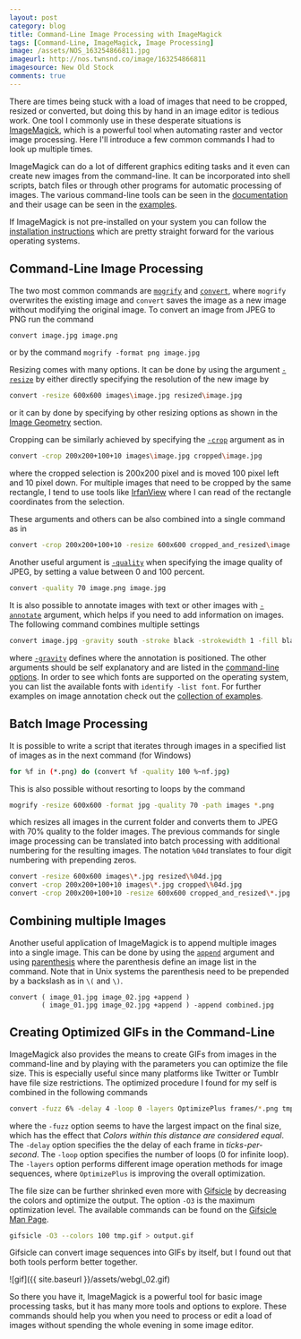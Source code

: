 ```yaml
---
layout: post
category: blog
title: Command-Line Image Processing with ImageMagick
tags: [Command-Line, ImageMagick, Image Processing]
image: /assets/NOS_163254866811.jpg
imageurl: http://nos.twnsnd.co/image/163254866811
imagesource: New Old Stock
comments: true
---
```


There are times being stuck with a load of images that need to be cropped, resized or converted, but doing this by hand in an image editor is tedious work. One tool I commonly use in these desperate situations is [ImageMagick][imagemagick], which is a powerful tool when automating raster and vector image processing. Here I'll introduce a few common commands I had to look up multiple times.

ImageMagick can do a lot of different graphics editing tasks and it even can create new images from the command-line. It can be incorporated into shell scripts, batch files or through other programs for automatic processing of images. The various command-line tools can be seen in the [documentation][command-line tools] and their usage can be seen in the [examples][usage examples].

If ImageMagick is not pre-installed on your system you can follow the [installation instructions][imagemagick download] which are pretty straight forward for the various operating systems. 


## Command-Line Image Processing

The two most common commands are [`mogrify`][mogrify] and [`convert`][convert], where `mogrify` overwrites the existing image and `convert` saves the image as a new image without modifying the original image. To convert an image from JPEG to PNG run the command


```bash
convert image.jpg image.png
```

or by the command `mogrify -format png image.jpg`

Resizing comes with many options. It can be done by using the argument [`-resize`][resize] by either directly specifying the resolution of the new image by


```bash
convert -resize 600x600 images\image.jpg resized\image.jpg
```

or it can by done by specifying by other resizing options as shown in the [Image Geometry][image geometry] section. 

Cropping can be similarly achieved by specifying the [`-crop`][crop] argument as in

```bash
convert -crop 200x200+100+10 images\image.jpg cropped\image.jpg
```

where the cropped selection is 200x200 pixel and is moved 100 pixel left and 10 pixel down. For multiple images that need to be cropped by the same rectangle, I tend to use tools like [IrfanView][irfanview] where I can read of the rectangle coordinates from the selection.

These arguments and others can be also combined into a single command as in

```bash
convert -crop 200x200+100+10 -resize 600x600 cropped_and_resized\image.jpg resized\image.jpg
```

Another useful argument is [`-quality`][quality] when specifying the image quality of JPEG, by setting a value between 0 and 100 percent.

```bash
convert -quality 70 image.png image.jpg
```

It is also possible to annotate images with text or other images with [`-annotate`][annotate] argument, which helps if you need to add information on images. The following command combines multiple settings 

```bash
convert image.jpg -gravity south -stroke black -strokewidth 1 -fill black -font Courier-New -pointsize 10 -annotate +10+10 "Annotation" annotated_image.jpg
```

where [`-gravity`][gravity] defines where the annotation is positioned. The other arguments should be self explanatory and are listed in the [command-line options][command-line tools]. In order to see which fonts are supported on the operating system, you can list the available fonts with `identify -list font`. For further examples on image annotation check out the [collection of examples][annotating images].


## Batch Image Processing

It is possible to write a script that iterates through images in a specified list of images as in the next command (for Windows) 

```bash
for %f in (*.png) do (convert %f -quality 100 %~nf.jpg)
```

This is also possible without resorting to loops by the command

```bash
mogrify -resize 600x600 -format jpg -quality 70 -path images *.png
```

which resizes all images in the current folder and converts them to JPEG with 70% quality to the folder images. The previous commands for single image processing can be translated into batch processing with additional numbering for the resulting images. The notation `%04d` translates to four digit numbering with prepending zeros.

```bash
convert -resize 600x600 images\*.jpg resized\%04d.jpg
convert -crop 200x200+100+10 images\*.jpg cropped\%04d.jpg
convert -crop 200x200+100+10 -resize 600x600 cropped_and_resized\*.jpg resized\%04d.jpg
```


## Combining multiple Images

Another useful application of ImageMagick is to append multiple images into a single image. This can be done by using the [`append`][append] argument and using [parenthesis][parenthesis] where the parenthesis define an image list in the command. Note that in Unix systems the parenthesis need to be prepended by a backslash as in `\(` and `\)`.

```
convert ( image_01.jpg image_02.jpg +append )
        ( image_01.jpg image_02.jpg +append ) -append combined.jpg
```


## Creating Optimized GIFs in the Command-Line

ImageMagick also provides the means to create GIFs from images in the command-line and by playing with the parameters you can optimize the file size. This is especially useful since many platforms like Twitter or Tumblr have file size restrictions. The optimized procedure I found for my self is combined in the following commands

```bash
convert -fuzz 6% -delay 4 -loop 0 -layers OptimizePlus frames/*.png tmp.gif
```

where the `-fuzz` option seems to have the largest impact on the final size, which has the effect that *Colors within this distance are considered equal*. The `-delay` option specifies the the delay of each frame in *ticks-per-second*. The `-loop` option specifies the number of loops (0 for infinite loop). The `-layers` option performs different image operation methods for image sequences, where `OptimizePlus` is improving the overall optimization.

The file size can be further shrinked even more with [Gifsicle][gifsicle] by decreasing the colors and optimize the output. The option `-O3` is the maximum optimization level. The available commands can be found on the [Gifsicle Man Page][gifsicle man].

```bash
gifsicle -O3 --colors 100 tmp.gif > output.gif
```

Gifsicle can convert image sequences into GIFs by itself, but I found out that both tools perform better together. 

![gif]({{ site.baseurl }}/assets/webgl_02.gif)

So there you have it, ImageMagick is a powerful tool for basic image processing tasks, but it has many more tools and options to explore. These commands should help you when you need to process or edit a load of images without spending the whole evening in some image editor.


[imagemagick]: http://www.imagemagick.org/script/index.php
[command-line tools]: http://www.imagemagick.org/script/command-line-tools.php
[usage examples]: http://www.imagemagick.org/Usage/
[imagemagick download]: http://www.imagemagick.org/script/download.php
[convert]: https://www.imagemagick.org/script/convert.php
[mogrify]: https://www.imagemagick.org/script/mogrify.php
[resize]: http://imagemagick.org/script/command-line-options.php#resize
[crop]: http://imagemagick.org/script/command-line-options.php#crop
[quality]: http://imagemagick.org/script/command-line-options.php#quality
[image geometry]: http://imagemagick.org/script/command-line-processing.php#geometry
[append]: http://imagemagick.org/script/command-line-options.php#append
[parenthesis]: http://www.imagemagick.org/Usage/basics/#parenthesis
[annotate]: http://imagemagick.org/script/command-line-options.php#annotate
[annotating images]: http://www.imagemagick.org/Usage/annotating/
[gravity]: http://imagemagick.org/script/command-line-options.php#gravity
[gifsicle]: https://www.lcdf.org/gifsicle/
[gifsicle man]: https://www.lcdf.org/gifsicle/man.html
[irfanview]: http://irfanview.tuwien.ac.at/
